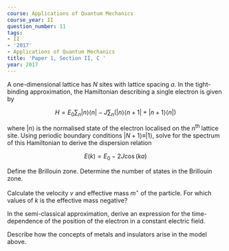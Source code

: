 ```yaml
---
course: Applications of Quantum Mechanics
course_year: II
question_number: 11
tags:
- II
- '2017'
- Applications of Quantum Mechanics
title: 'Paper 1, Section II, C '
year: 2017
---
```




A one-dimensional lattice has $N$ sites with lattice spacing $a$. In the tight-binding approximation, the Hamiltonian describing a single electron is given by

$$H=E_{0} \sum_{n}|n\rangle\langle n|-J \sum_{n}(|n\rangle\langle n+1|+| n+1\rangle\langle n|)$$

where $|n\rangle$ is the normalised state of the electron localised on the $n^{\text {th }}$ lattice site. Using periodic boundary conditions $|N+1\rangle \equiv|1\rangle$, solve for the spectrum of this Hamiltonian to derive the dispersion relation

$$E(k)=E_{0}-2 J \cos (k a)$$

Define the Brillouin zone. Determine the number of states in the Brillouin zone.

Calculate the velocity $v$ and effective mass $m^{\star}$ of the particle. For which values of $k$ is the effective mass negative?

In the semi-classical approximation, derive an expression for the time-dependence of the position of the electron in a constant electric field.

Describe how the concepts of metals and insulators arise in the model above.